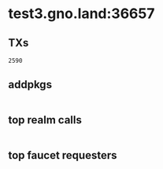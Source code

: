 # test3.gno.land:36657

## TXs
```
2590
```

## addpkgs
```
```

## top realm calls
```
```

## top faucet requesters
```
```

